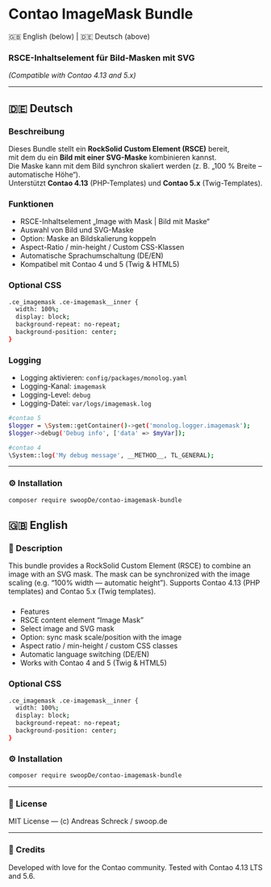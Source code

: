# Contao ImageMask Bundle
🇬🇧 English (below) | 🇩🇪 Deutsch (above)


### RSCE-Inhaltselement für Bild-Masken mit SVG
*(Compatible with Contao 4.13 and 5.x)*

---

## 🇩🇪 Deutsch

###  Beschreibung
Dieses Bundle stellt ein **RockSolid Custom Element (RSCE)** bereit,  
mit dem du ein **Bild mit einer SVG-Maske** kombinieren kannst.  
Die Maske kann mit dem Bild synchron skaliert werden (z. B. „100 % Breite – automatische Höhe“).  
Unterstützt **Contao 4.13** (PHP-Templates) und **Contao 5.x** (Twig-Templates).

### Funktionen
* RSCE-Inhaltselement „Image with Mask | Bild mit Maske“
* Auswahl von Bild und SVG-Maske
* Option: Maske an Bildskalierung koppeln
* Aspect-Ratio / min-height / Custom CSS-Klassen
* Automatische Sprachumschaltung (DE/EN)
* Kompatibel mit Contao 4 und 5 (Twig & HTML5)


### Optional CSS
```bash
.ce_imagemask .ce-imagemask__inner {
  width: 100%;
  display: block;
  background-repeat: no-repeat;
  background-position: center;
}
```

### Logging
* Logging aktivieren: `config/packages/monolog.yaml`
* Logging-Kanal: `imagemask`
* Logging-Level: `debug`
* Logging-Datei: `var/logs/imagemask.log`
```bash
#contao 5 
$logger = \System::getContainer()->get('monolog.logger.imagemask');
$logger->debug('Debug info', ['data' => $myVar]);

#contao 4
\System::log('My debug message', __METHOD__, TL_GENERAL);
```


---

### ⚙️ Installation
```bash
composer require swoopDe/contao-imagemask-bundle
```





## 🇬🇧 English

### 🧩 Description

This bundle provides a RockSolid Custom Element (RSCE) to combine an image with an SVG mask.
The mask can be synchronized with the image scaling (e.g. “100% width — automatic height”).
Supports Contao 4.13 (PHP templates) and Contao 5.x (Twig templates).

###
* Features
* RSCE content element “Image Mask”
* Select image and SVG mask
* Option: sync mask scale/position with the image
* Aspect ratio / min-height / custom CSS classes
* Automatic language switching (DE/EN)
* Works with Contao 4 and 5 (Twig & HTML5)

### Optional CSS
```bash
.ce_imagemask .ce-imagemask__inner {
  width: 100%;
  display: block;
  background-repeat: no-repeat;
  background-position: center;
}
```

### ⚙️ Installation
```bash
composer require swoopDe/contao-imagemask-bundle
```


---
### 📝 License
MIT License — (c) Andreas Schreck / swoop.de

---
### 🧡 Credits
Developed with love for the Contao community.
Tested with Contao 4.13 LTS and 5.6.